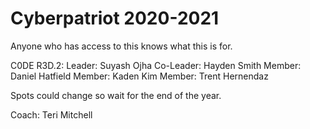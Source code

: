 # Cyberpatriot 2020-2021

Anyone who has access to this knows what this is for.

C0DE R3D.2:
Leader: Suyash Ojha
Co-Leader: Hayden Smith
Member: Daniel Hatfield 
Member: Kaden Kim
Member: Trent Hernendaz 

Spots could change so wait for the end of the year.

Coach: Teri Mitchell
